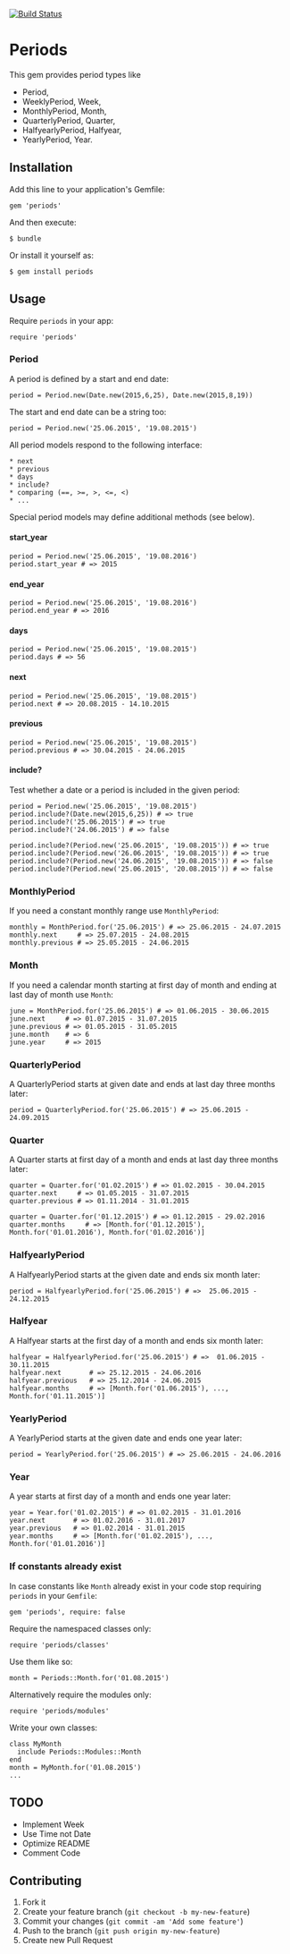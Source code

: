 [![Build Status](https://travis-ci.org/thomasbaustert/periods.svg?branch=master)](https://travis-ci.org/thomasbaustert/periods)

# Periods

This gem provides period types like 

  * Period, 
  * WeeklyPeriod, Week, 
  * MonthlyPeriod, Month, 
  * QuarterlyPeriod, Quarter,
  * HalfyearlyPeriod, Halfyear,
  * YearlyPeriod, Year.

## Installation

Add this line to your application's Gemfile:

    gem 'periods'

And then execute:

    $ bundle

Or install it yourself as:

    $ gem install periods

## Usage

Require `periods` in your app:

    require 'periods'

### Period

A period is defined by a start and end date:

    period = Period.new(Date.new(2015,6,25), Date.new(2015,8,19))

The start and end date can be a string too:

    period = Period.new('25.06.2015', '19.08.2015')

All period models respond to the following interface:

    * next
    * previous
    * days
    * include?
    * comparing (==, >=, >, <=, <)
    * ...

Special period models may define additional methods (see below).

#### start_year

    period = Period.new('25.06.2015', '19.08.2016')
    period.start_year # => 2015
 
#### end_year 

    period = Period.new('25.06.2015', '19.08.2016')
    period.end_year # => 2016

#### days

    period = Period.new('25.06.2015', '19.08.2015')
    period.days # => 56

#### next

    period = Period.new('25.06.2015', '19.08.2015')
    period.next # => 20.08.2015 - 14.10.2015

#### previous

    period = Period.new('25.06.2015', '19.08.2015')
    period.previous # => 30.04.2015 - 24.06.2015

#### include?

Test whether a date or a period is included in the given period:

    period = Period.new('25.06.2015', '19.08.2015')
    period.include?(Date.new(2015,6,25)) # => true
    period.include?('25.06.2015') # => true
    period.include?('24.06.2015') # => false
    
    period.include?(Period.new('25.06.2015', '19.08.2015')) # => true
    period.include?(Period.new('26.06.2015', '19.08.2015')) # => true
    period.include?(Period.new('24.06.2015', '19.08.2015')) # => false
    period.include?(Period.new('25.06.2015', '20.08.2015')) # => false

### MonthlyPeriod

If you need a constant monthly range use `MonthlyPeriod`:

    monthly = MonthPeriod.for('25.06.2015') # => 25.06.2015 - 24.07.2015
    monthly.next     # => 25.07.2015 - 24.08.2015
    monthly.previous # => 25.05.2015 - 24.06.2015

### Month

If you need a calendar month starting at first day of month and ending at last day of month use `Month`:

    june = MonthPeriod.for('25.06.2015') # => 01.06.2015 - 30.06.2015
    june.next     # => 01.07.2015 - 31.07.2015
    june.previous # => 01.05.2015 - 31.05.2015
    june.month    # => 6
    june.year     # => 2015

### QuarterlyPeriod

A QuarterlyPeriod starts at given date and ends at last day three months later:

    period = QuarterlyPeriod.for('25.06.2015') # => 25.06.2015 - 24.09.2015

### Quarter

A Quarter starts at first day of a month and ends at last day three months later:

    quarter = Quarter.for('01.02.2015') # => 01.02.2015 - 30.04.2015
    quarter.next     # => 01.05.2015 - 31.07.2015
    quarter.previous # => 01.11.2014 - 31.01.2015
    
    quarter = Quarter.for('01.12.2015') # => 01.12.2015 - 29.02.2016
    quarter.months     # => [Month.for('01.12.2015'), Month.for('01.01.2016'), Month.for('01.02.2016')]

### HalfyearlyPeriod

A HalfyearlyPeriod starts at the given date and ends six month later:

    period = HalfyearlyPeriod.for('25.06.2015') # =>  25.06.2015 - 24.12.2015

### Halfyear

A Halfyear starts at the first day of a month and ends six month later:

    halfyear = HalfyearlyPeriod.for('25.06.2015') # =>  01.06.2015 - 30.11.2015
    halfyear.next       # => 25.12.2015 - 24.06.2016
    halfyear.previous   # => 25.12.2014 - 24.06.2015
    halfyear.months     # => [Month.for('01.06.2015'), ..., Month.for('01.11.2015')]

### YearlyPeriod

A YearlyPeriod starts at the given date and ends one year later:

    period = YearlyPeriod.for('25.06.2015') # => 25.06.2015 - 24.06.2016

### Year

A year starts at first day of a month and ends one year later:

    year = Year.for('01.02.2015') # => 01.02.2015 - 31.01.2016
    year.next       # => 01.02.2016 - 31.01.2017
    year.previous   # => 01.02.2014 - 31.01.2015
    year.months     # => [Month.for('01.02.2015'), ..., Month.for('01.01.2016')]
    
### If constants already exist

In case constants like `Month` already exist in your code stop requiring `periods` in your `Gemfile`:

    gem 'periods', require: false

Require the namespaced classes only:

    require 'periods/classes'

Use them like so:

    month = Periods::Month.for('01.08.2015')

Alternatively require the modules only:

    require 'periods/modules'

Write your own classes:

    class MyMonth
      include Periods::Modules::Month
    end
    month = MyMonth.for('01.08.2015')
    ...

## TODO

* Implement Week
* Use Time not Date
* Optimize README
* Comment Code

## Contributing

1. Fork it
2. Create your feature branch (`git checkout -b my-new-feature`)
3. Commit your changes (`git commit -am 'Add some feature'`)
4. Push to the branch (`git push origin my-new-feature`)
5. Create new Pull Request
